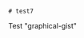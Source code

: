                                                                                                                                                                                                                                                                                                                                                                                                                                                                                                   # test7
Test "graphical-gist"